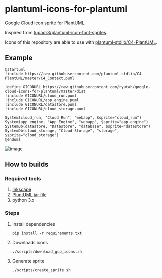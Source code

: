 # plantuml-icons-for-plantuml

Google Cloud icon sprite for PlantUML.

Inspired from [tupadr3/plantuml-icon-font-sprites](https://github.com/tupadr3/plantuml-icon-font-sprites).

Icons of this repository are able to use with [plantuml-stdlib/C4-PlantUML](https://github.com/plantuml-stdlib/C4-PlantUML).

## Example

```plantuml
@startuml
!include https://raw.githubusercontent.com/plantuml-stdlib/C4-PlantUML/master/C4_Context.puml

!define GICONURL https://raw.githubusercontent.com/ryutah/google-cloud-icons-for-plantuml/master/dist
!include GICONURL/cloud_run.puml
!include GICONURL/app_engine.puml
!include GICONURL/datastore.puml
!include GICONURL/cloud_storage.puml

System(cloud_run, "Cloud Run", "webapp", $sprite="cloud_run")
System(app_engine, "App Engine", "webapp", $sprite="app_engine")
SystemDb(datastore, "Datastore", "database", $sprite="datastore")
SystemDb(cloud_storage, "Cloud Storage", "storage", $sprite="cloud_storage")
@enduml
```

![image](https://user-images.githubusercontent.com/6662577/145069614-e2292b09-a7ca-474c-a35d-d00a8f5602a7.png)

## How to builds

### Required tools

1. [Inkscape](https://inkscape.org/)
1. [PluntUML jar file](https://plantuml.com/ja/download)
1. python 3.x

### Steps

1. Install dependencies

   ```console
   pip install -r requirements.txt
   ```

1. Downloads icons

   ```console
   ./scripts/download_gcp_icons.sh
   ```

1. Generate sprite

   ```console
   ./scripts/create_sprite.sh
   ```
